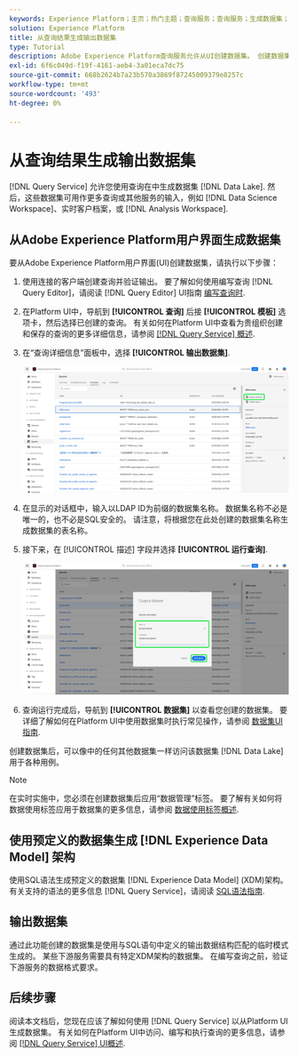 ```yaml
---
keywords: Experience Platform；主页；热门主题；查询服务；查询服务；生成数据集；生成数据集；创建数据集；
solution: Experience Platform
title: 从查询结果生成输出数据集
type: Tutorial
description: Adobe Experience Platform查询服务允许从UI创建数据集。 创建数据集后，可以像数据湖中的任何其他数据集一样访问该数据集，并用于各种用例。
exl-id: 6f6c049d-f19f-4161-aeb4-3a01eca7dc75
source-git-commit: 668b2624b7a23b570a3869f87245009379e8257c
workflow-type: tm+mt
source-wordcount: '493'
ht-degree: 0%

---
```


# 从查询结果生成输出数据集

[!DNL Query Service] 允许您使用查询在中生成数据集 [!DNL Data Lake]. 然后，这些数据集可用作更多查询或其他服务的输入，例如 [!DNL Data Science Workspace]、实时客户档案，或 [!DNL Analysis Workspace].

## 从Adobe Experience Platform用户界面生成数据集

要从Adobe Experience Platform用户界面(UI)创建数据集，请执行以下步骤：

1. 使用连接的客户端创建查询并验证输出。 要了解如何使用编写查询 [!DNL Query Editor]，请阅读 [!DNL Query Editor] UI指南 [编写查询时](./user-guide.md#writing-queries).

2. 在Platform UI中，导航到 **[!UICONTROL 查询]** 后接 **[!UICONTROL 模板]** 选项卡，然后选择已创建的查询。 有关如何在Platform UI中查看为贵组织创建和保存的查询的更多详细信息，请参阅 [[!DNL Query Service] 概述](./overview.md#browse).

3. 在“查询详细信息”面板中，选择 **[!UICONTROL 输出数据集]**.

   ![突出显示了“选择输出”数据集的“查询”工作区“模板”选项卡。](../images/ui/create-datasets/output-dataset.png)

4. 在显示的对话框中，输入以LDAP ID为前缀的数据集名称。 数据集名称不必是唯一的，也不必是SQL安全的。 请注意，将根据您在此处创建的数据集名称生成数据集的表名称。

5. 接下来，在 [!UICONTROL 描述] 字段并选择 **[!UICONTROL 运行查询]**.

   ![输出数据集对话框，其中突出显示数据集详细信息并运行查询](../images/ui/create-datasets/run-query.png)

6. 查询运行完成后，导航到 **[!UICONTROL 数据集]** 以查看您创建的数据集。 要详细了解如何在Platform UI中使用数据集时执行常见操作，请参阅 [数据集UI指南](../../catalog/datasets/user-guide.md).

创建数据集后，可以像中的任何其他数据集一样访问该数据集 [!DNL Data Lake] 用于各种用例。

>[!NOTE]
>
>在实时实施中，您必须在创建数据集后应用“数据管理”标签。 要了解有关如何将数据使用标签应用于数据集的更多信息，请参阅 [数据使用标签概述](../../data-governance/labels/overview.md).

## 使用预定义的数据集生成 [!DNL Experience Data Model] 架构

使用SQL语法生成预定义的数据集 [!DNL Experience Data Model] (XDM)架构。 有关支持的语法的更多信息 [!DNL Query Service]，请阅读 [SQL语法指南](../sql/syntax.md#create-table-as-select).

## 输出数据集

通过此功能创建的数据集是使用与SQL语句中定义的输出数据结构匹配的临时模式生成的。 某些下游服务需要具有特定XDM架构的数据集。 在编写查询之前，验证下游服务的数据格式要求。

## 后续步骤

阅读本文档后，您现在应该了解如何使用 [!DNL Query Service] 以从Platform UI生成数据集。 有关如何在Platform UI中访问、编写和执行查询的更多信息，请参阅 [[!DNL Query Service] UI概述](./overview.md).
